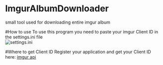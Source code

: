 # ImgurAlbumDownloader
small tool used for downloading entire imgur album

#How to use
To use this program you need to paste your imgur Client ID in the settings.ini file   
![settings.ini](http://cdn.shigetora.pw/i/jxkmtsr.jpg)

#Where to get Client ID
Register your application and get your Client ID here: [imgur api](https://api.imgur.com/oauth2/addclient)
